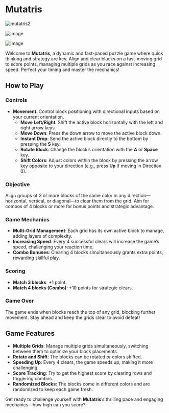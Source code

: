 # Mutatris

![mutatris2](https://github.com/user-attachments/assets/4957e3fd-52f7-4b32-8b2a-5b03cd4c14b1)

![image](https://github.com/user-attachments/assets/ff3d6bb1-7b48-4f4b-be27-43082d551ce8)

![image](https://github.com/user-attachments/assets/d0e9c8fc-5feb-498d-a1d6-afed076c09d1)


Welcome to **Mutatris**, a dynamic and fast-paced puzzle game where quick thinking and strategy are key. Align and clear blocks on a fast-moving grid to score points, managing multiple grids as you race against increasing speed. Perfect your timing and master the mechanics!

## How to Play

### Controls
- **Movement**: Control block positioning with directional inputs based on your current orientation.
  - **Move Left/Right**: Shift the active block horizontally with the left and right arrow keys.
  - **Move Down**: Press the down arrow to move the active block down.
  - **Instant Drop**: Send the active block directly to the bottom by pressing the **S** key.
  - **Rotate Block**: Change the block’s orientation with the **A** or **Space** key.
  - **Shift Colors**: Adjust colors within the block by pressing the arrow key opposite to your direction (e.g., press **Up** if moving in Direction 0).

### Objective
Align groups of 3 or more blocks of the same color in any direction—horizontal, vertical, or diagonal—to clear them from the grid. Aim for combos of 4 blocks or more for bonus points and strategic advantage.

### Game Mechanics
- **Multi-Grid Management**: Each grid has its own active block to manage, adding layers of complexity.
- **Increasing Speed**: Every 4 successful clears will increase the game’s speed, challenging your reaction time.
- **Combo Bonuses**: Clearing 4 blocks simultaneously grants extra points, rewarding skillful play.

### Scoring
- **Match 3 blocks**: +1 point.
- **Match 4 blocks (Combo)**: +10 points for strategic clears.

### Game Over
The game ends when blocks reach the top of any grid, blocking further movement. Stay ahead and keep the grids clear to avoid defeat!

## Game Features

- **Multiple Grids**: Manage multiple grids simultaneously, switching between them to optimize your block placements.
- **Rotate and Shift**: The blocks can be rotated or colors shifted.
- **Speeding Up**: Every 4 clears, the game speeds up, making it more challenging.
- **Score Tracking**: Try to get the highest score by clearing rows and triggering combos.
- **Randomized Blocks**: The blocks come in different colors and are randomized to keep each game fresh.


Get ready to challenge yourself with **Mutatris**’s thrilling pace and engaging mechanics—how high can you score?
